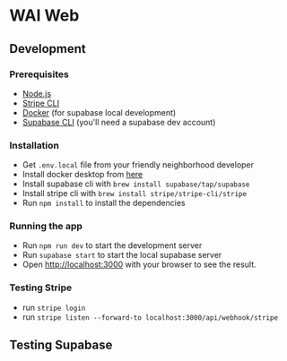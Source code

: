 # WAI Web

## Development

### Prerequisites

- [Node.js](https://nodejs.org/en/)
- [Stripe CLI](https://stripe.com/docs/stripe-cli)
- [Docker](https://www.docker.com/products/docker-desktop) (for supabase local development)
- [Supabase CLI](https://supabase.io/docs/guides/cli) (you'll need a supabase dev account)

### Installation
- Get `.env.local` file from your friendly neighborhood developer
- Install docker desktop from [here](https://www.docker.com/products/docker-desktop)
- Install supabase cli with `brew install supabase/tap/supabase`
- Install stripe cli with `brew install stripe/stripe-cli/stripe`
- Run `npm install` to install the dependencies

### Running the app
- Run `npm run dev` to start the development server
- Run `supabase start` to start the local supabase server
- Open [http://localhost:3000](http://localhost:3000) with your browser to see the result.

### Testing Stripe
- run `stripe login`
- run `stripe listen --forward-to localhost:3000/api/webhook/stripe`

## Testing Supabase